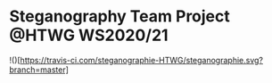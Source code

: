 # Steganography Team Project @HTWG WS2020/21

!()[https://travis-ci.com/steganographie-HTWG/steganographie.svg?branch=master]
